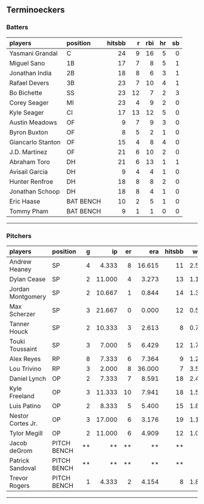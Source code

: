 ## Terminoeckers

### Batters

 
|players           |position  | hitsbb|  r| rbi| hr| sb| 
|:-----------------|:---------|------:|--:|---:|--:|--:| 
|Yasmani Grandal   |C         |     24|  9|  16|  5|  0| 
|Miguel Sano       |1B        |     17|  7|   8|  5|  1| 
|Jonathan India    |2B        |     18|  8|   6|  3|  1| 
|Rafael Devers     |3B        |     23|  7|  10|  4|  1| 
|Bo Bichette       |SS        |     23| 12|   7|  2|  3| 
|Corey Seager      |MI        |     23|  4|   9|  2|  0| 
|Kyle Seager       |CI        |     17| 13|  12|  5|  0| 
|Austin Meadows    |OF        |      9|  7|   9|  3|  0| 
|Byron Buxton      |OF        |      8|  5|   2|  1|  0| 
|Giancarlo Stanton |OF        |     15|  4|   8|  4|  0| 
|J.D. Martinez     |OF        |     21|  6|  10|  2|  0| 
|Abraham Toro      |DH        |     21|  6|  13|  1|  1| 
|Avisail Garcia    |DH        |      9|  4|   4|  1|  0| 
|Hunter Renfroe    |DH        |     18|  8|   8|  2|  0| 
|Jonathan Schoop   |DH        |     18|  8|   4|  1|  0| 
|Eric Haase        |BAT BENCH |     10|  2|   5|  1|  0| 
|Tommy Pham        |BAT BENCH |      9|  1|   1|  0|  0| 


* * *

### Pitchers

 
|players           |position    |  g|     ip| er|    era| hitsbb|  whip| so|  w| sv| 
|:-----------------|:-----------|--:|------:|--:|------:|------:|-----:|--:|--:|--:| 
|Andrew Heaney     |SP          |  4|  4.333|  8| 16.615|     11| 2.538|  4|  0|  0| 
|Dylan Cease       |SP          |  2| 11.000|  4|  3.273|     13| 1.182| 20|  1|  0| 
|Jordan Montgomery |SP          |  2| 10.667|  1|  0.844|     14| 1.312|  8|  0|  0| 
|Max Scherzer      |SP          |  3| 21.667|  0|  0.000|     12| 0.554| 32|  2|  0| 
|Tanner Houck      |SP          |  2| 10.333|  3|  2.613|      8| 0.774| 10|  0|  0| 
|Touki Toussaint   |SP          |  3|  7.000|  5|  6.429|     12| 1.714|  3|  0|  0| 
|Alex Reyes        |RP          |  8|  7.333|  6|  7.364|      9| 1.227| 11|  1|  1| 
|Lou Trivino       |RP          |  3|  2.000|  8| 36.000|      7| 3.500|  1|  0|  0| 
|Daniel Lynch      |OP          |  2|  7.333|  7|  8.591|     18| 2.455|  7|  0|  0| 
|Kyle Freeland     |OP          |  3| 11.333| 10|  7.941|     18| 1.588| 14|  1|  0| 
|Luis Patino       |OP          |  2|  8.333|  5|  5.400|     15| 1.800|  9|  1|  0| 
|Nestor Cortes Jr. |OP          |  3| 17.000|  6|  3.176|     19| 1.118| 16|  0|  0| 
|Tylor Megill      |OP          |  2| 11.000|  6|  4.909|     12| 1.091| 13|  1|  0| 
|Jacob deGrom      |PITCH BENCH | **|     **| **|     **|     **|    **| **| **| **| 
|Patrick Sandoval  |PITCH BENCH | **|     **| **|     **|     **|    **| **| **| **| 
|Trevor Rogers     |PITCH BENCH |  1|  4.333|  2|  4.154|      8| 1.846|  3|  0|  0| 


* * *


